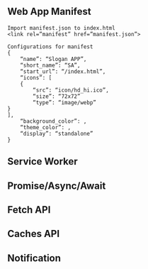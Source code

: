 ## Web App Manifest
~~~
Import manifest.json to index.html
<link rel=”manifest” href=”manifest.json”>

Configurations for manifest
{
	“name”: “Slogan APP”,
	“short_name”: “SA”,
	“start_url”: “/index.html”,
	“icons”: [
	{
		“src”: “icon/hd_hi.ico”,
		“size”: “72x72”
		“type”: “image/webp”
}
],
	“background_color”: ,
	“theme_color”: ,
	“display”: “standalone”
}
~~~
## Service Worker
## Promise/Async/Await
## Fetch API
## Caches API
## Notification